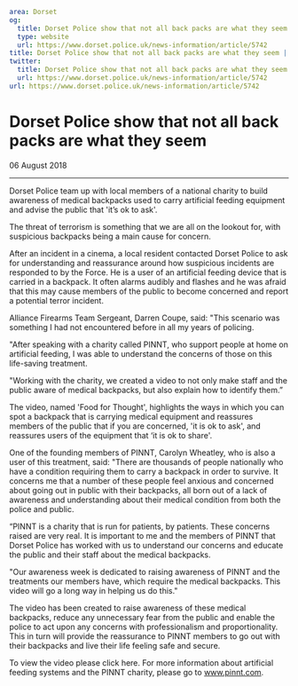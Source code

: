 ```yaml
area: Dorset
og:
  title: Dorset Police show that not all back packs are what they seem
  type: website
  url: https://www.dorset.police.uk/news-information/article/5742
title: Dorset Police show that not all back packs are what they seem |
twitter:
  title: Dorset Police show that not all back packs are what they seem
  url: https://www.dorset.police.uk/news-information/article/5742
url: https://www.dorset.police.uk/news-information/article/5742
```

# Dorset Police show that not all back packs are what they seem

06 August 2018

* * *

Dorset Police team up with local members of a national charity to build awareness of medical backpacks used to carry artificial feeding equipment and advise the public that 'it’s ok to ask'.

The threat of terrorism is something that we are all on the lookout for, with suspicious backpacks being a main cause for concern.

After an incident in a cinema, a local resident contacted Dorset Police to ask for understanding and reassurance around how suspicious incidents are responded to by the Force. He is a user of an artificial feeding device that is carried in a backpack. It often alarms audibly and flashes and he was afraid that this may cause members of the public to become concerned and report a potential terror incident.

Alliance Firearms Team Sergeant, Darren Coupe, said: "This scenario was something I had not encountered before in all my years of policing.

"After speaking with a charity called PINNT, who support people at home on artificial feeding, I was able to understand the concerns of those on this life-saving treatment.

"Working with the charity, we created a video to not only make staff and the public aware of medical backpacks, but also explain how to identify them.”

The video, named 'Food for Thought', highlights the ways in which you can spot a backpack that is carrying medical equipment and reassures members of the public that if you are concerned, 'it is ok to ask', and reassures users of the equipment that ‘it is ok to share'.

One of the founding members of PINNT, Carolyn Wheatley, who is also a user of this treatment, said: "There are thousands of people nationally who have a condition requiring them to carry a backpack in order to survive. It concerns me that a number of these people feel anxious and concerned about going out in public with their backpacks, all born out of a lack of awareness and understanding about their medical condition from both the police and public.

“PINNT is a charity that is run for patients, by patients. These concerns raised are very real. It is important to me and the members of PINNT that Dorset Police has worked with us to understand our concerns and educate the public and their staff about the medical backpacks.

"Our awareness week is dedicated to raising awareness of PINNT and the treatments our members have, which require the medical backpacks. This video will go a long way in helping us do this."

The video has been created to raise awareness of these medical backpacks, reduce any unnecessary fear from the public and enable the police to act upon any concerns with professionalism and proportionality. This in turn will provide the reassurance to PINNT members to go out with their backpacks and live their life feeling safe and secure.

To view the video please click here. For more information about artificial feeding systems and the PINNT charity, please go to www.pinnt.com.
